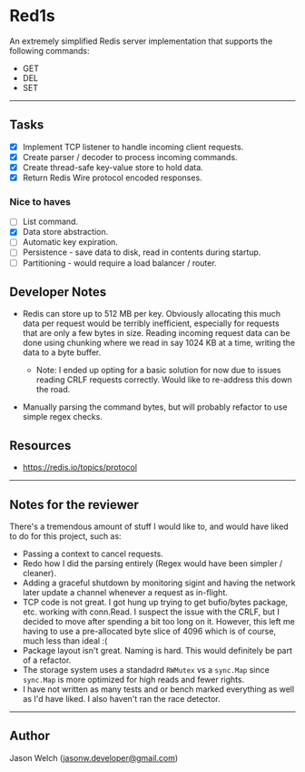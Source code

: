 # Red1s 
An extremely simplified Redis server implementation that supports the following commands:

* GET
* DEL 
* SET

---

## Tasks
- [x] Implement TCP listener to handle incoming client requests.
- [x] Create parser / decoder to process incoming commands.
- [x] Create thread-safe key-value store to hold data.
- [x] Return Redis Wire protocol encoded responses.

### Nice to haves
- [ ] List command.
- [x] Data store abstraction. 
- [ ] Automatic key expiration.
- [ ] Persistence - save data to disk, read in contents during startup.
- [ ] Partitioning - would require a load balancer / router.

## Developer Notes
* Redis can store up to 512 MB per key. Obviously allocating this much data per request would be terribly inefficient, especially 
for requests that are only a few bytes in size. Reading incoming request data can be done using chunking where we read in say 1024 KB
at a time, writing the data to a byte buffer.
  * Note: I ended up opting for a basic solution for now due to issues reading CRLF requests correctly. Would like to re-address this down the road.

* Manually parsing the command bytes, but will probably refactor to use simple regex checks.

## Resources
* https://redis.io/topics/protocol

---

## Notes for the reviewer
There's a tremendous amount of stuff I would like to, and would have liked to do for this project, such as:
  * Passing a context to cancel requests.
  * Redo how I did the parsing entirely (Regex would have been simpler / cleaner).
  * Adding a graceful shutdown by monitoring sigint and having the network later update a channel whenever a request as in-flight.
  * TCP code is not great. I got hung up trying to get bufio/bytes package, etc. working with conn.Read. I suspect the issue with the CRLF, 
    but I decided to move after spending a bit too long on it. However, this left me having to use a pre-allocated byte slice of 4096 which is
    of course, much less than ideal :(
  * Package layout isn't great. Naming is hard. This would definitely be part of a refactor.
  * The storage system uses a standadrd `RWMutex` vs a `sync.Map` since `sync.Map` is more optimized for high reads and fewer rights.
  * I have not written as many tests and or bench marked everything as well as I'd have liked. I also haven't ran the race detector.

---

## Author 
Jason Welch (jasonw.developer@gmail.com)
